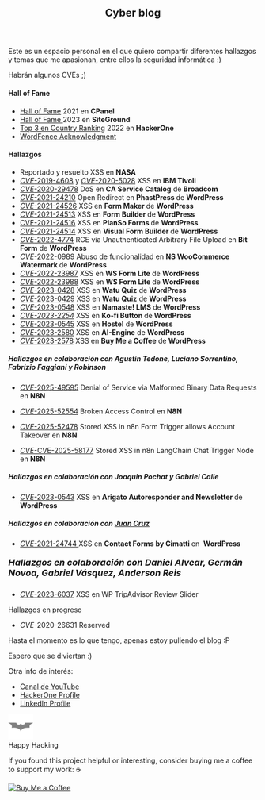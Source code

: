 <article id="post-2" class="post-2 page type-page status-publish has-post-thumbnail" itemtype="https://schema.org/CreativeWork" itemscope="">
  <div class="inside-article">
    <header class="entry-header">
      <h1 class="entry-title" itemprop="headline">Cyber blog</h1>
    </header>
    <div class="entry-content" itemprop="text">
      <p>Este es un espacio personal en el que quiero compartir diferentes hallazgos y temas que me apasionan, entre ellos la seguridad informática :)</p>
      <p>Habrán algunos CVEs ;)</p>
      <h4 class="wp-block-heading">Hall of Fame</h4>
      <ul class="wp-block-list">
        <li><a rel="noreferrer noopener" href="https://cpanel.net/cpanel-security-hall-of-fame/" data-type="URL" data-id="https://cpanel.net/cpanel-security-hall-of-fame/" target="_blank">Hall of Fame</a> 2021 en <strong>CPanel</strong></li>
        <li><a href="https://es.siteground.com/viewtos/responsible_disclosure_policy?scid=&amp;lang=es_ES" target="_blank" rel="noreferrer noopener">Hall of Fame </a>2023 en <strong>SiteGround</strong></li>
        <li><a rel="noreferrer noopener" href="https://hackerone.com/leaderboard/country?year=2022&amp;country=CO" target="_blank">Top 3 en Country Ranking</a> 2022 en <strong>HackerOne</strong></li>
        <li><a href="https://www.wordfence.com/threat-intel/vulnerabilities/researchers/felipe-restrepo-rodriguez">WordFence Acknowledgment </a></li>
      </ul>
      <h4 class="wp-block-heading" id="hallazgos">Hallazgos</h4>
      <ul class="wp-block-list">
        <li>Reportado y resuelto XSS en <strong>NASA</strong></li>
        <li><a rel="noreferrer noopener" href="https://www.ibm.com/support/pages/security-bulletin-ibm-workload-scheduler-vulnerable-cve-2019-4608-and-cve-2020-5028" target="_blank"><em>CVE</em>-2019-4608</a> y <a rel="noreferrer noopener" href="https://www.ibm.com/support/pages/security-bulletin-ibm-workload-scheduler-vulnerable-cve-2019-4608-and-cve-2020-5028" target="_blank"><em>CVE</em>-2020-5028</a> XSS en <strong>IBM Tivoli</strong></li>
        <li><a rel="noreferrer noopener" href="https://support.broadcom.com/security-advisory/content/security-advisories/CA20201215-01-Security-Notice-for-CA-Service-Catalog/ESDSA16810" target="_blank"><em>CVE</em>-2020-29478</a> DoS en <strong>CA Service Catalog</strong> de <strong>Broadcom</strong></li>
        <li><a rel="noreferrer noopener" href="https://wpscan.com/vulnerability/9b3c5412-8699-49e8-b60c-20d2085857fb" target="_blank"><em>CVE</em>-2021-24210</a> Open Redirect en <strong>PhastPress </strong>de <strong>WordPress</strong></li>
        <li><a rel="noreferrer noopener" href="https://wpscan.com/vulnerability/17287d8a-ba27-42dc-9370-a931ef404995" target="_blank"><em>CVE</em>-2021-24526</a> XSS en <strong>Form Maker </strong>de <strong>WordPress</strong></li>
        <li><a rel="noreferrer noopener" href="https://wpscan.com/vulnerability/a1dc0ea9-51dd-43c3-bfd9-c5106193aeb6" data-type="URL" data-id="https://wpscan.com/vulnerability/a1dc0ea9-51dd-43c3-bfd9-c5106193aeb6" target="_blank"><em>CVE</em>-2021-24513</a> XSS en <strong>Form Builder </strong>de <strong>WordPress</strong></li>
        <li><a rel="noreferrer noopener" href="https://wpscan.com/vulnerability/88d70e35-4c22-4bc7-b1a5-24068d55257c" target="_blank">CVE-2021-24516</a> XSS en <strong>PlanSo Forms </strong>de <strong>WordPress</strong></li>
        <li><a rel="noreferrer noopener" href="https://wpscan.com/vulnerability/0afa78d3-2403-4e0c-8f16-5b7874b03cd2" target="_blank"><em>CVE</em>-2021-24514</a> XSS en <strong>Visual Form Builder </strong>de <strong>WordPress</strong></li>
        <li><a href="https://wpscan.com/vulnerability/2ae5c375-a6a0-4c0b-a9ef-e4d2a28bce5e" data-type="URL" data-id="https://wpscan.com/vulnerability/2ae5c375-a6a0-4c0b-a9ef-e4d2a28bce5e" target="_blank" rel="noreferrer noopener"><em>CVE</em>-2022-4774</a> RCE via Unauthenticated Arbitrary File Upload en <strong>Bit Form</strong> de <strong>WordPress</strong></li>
        <li><a rel="noreferrer noopener" href="https://wpscan.com/vulnerability/a6bfc150-8e3f-4b2d-a6e1-09406af41dd4" target="_blank"><em>CVE</em>-2022-0989</a> Abuso de funcionalidad en <strong>NS WooCommerce Watermark </strong>de <strong>WordPress</strong></li>
        <li><a rel="noreferrer noopener" href="https://wpscan.com/vulnerability/1697351b-c201-4e85-891e-94fdccbdfb55" target="_blank"><em>CVE</em>-2022-23987</a> XSS en <strong>WS Form Lite</strong> de <strong>WordPress</strong></li>
        <li><a rel="noreferrer noopener" href="https://wpscan.com/vulnerability/9d5738f9-9a2e-4878-8a03-745894420bf6" target="_blank"><em>CVE</em>-2022-23988</a> XSS en <strong>WS Form Lite </strong>de <strong>WordPress</strong></li>
        <li><a rel="noreferrer noopener" href="https://wpscan.com/vulnerability/c933460b-f77d-4986-9f5a-32d9f3f8b412" target="_blank"><em>CVE</em>-2023-0428</a> XSS en <strong>Watu Quiz</strong> de <strong>WordPress</strong></li>
        <li><a rel="noreferrer noopener" href="https://wpscan.com/vulnerability/67d84549-d368-4504-9fa9-b1fce63cb967" target="_blank"><em>CVE</em>-2023-0429</a> XSS en <strong>Watu Quiz</strong> de <strong>WordPress</strong></li>
        <li><a rel="noreferrer noopener" href="https://cve.mitre.org/cgi-bin/cvename.cgi?name=CVE-2023-0548" target="_blank"><em>CVE</em>-2023-0548</a> XSS en <strong>Namaste! LMS</strong> de <strong>WordPress</strong></li>
        <li><em><a href="http://CVE-2023-0545https://wpscan.com/vulnerability/b604afc8-61d0-4e98-8950-f3d29f9e9ee1" target="_blank" rel="noreferrer noopener">CVE-2023-2254</a></em> XSS en <strong>Ko-fi Button </strong>de<strong> WordPress</strong></li>
        <li><a rel="noreferrer noopener" href="https://cve.mitre.org/cgi-bin/cvename.cgi?name=CVE-2023-0545" target="_blank"><em>CVE</em>-2023-0545</a> XSS en <strong>Hostel</strong> de <strong>WordPress</strong></li>
        <li><a href="https://wpscan.com/vulnerability/7ee1efb1-9969-40b2-8ab2-ea427091bbd8" target="_blank" rel="noreferrer noopener"><em>CVE</em>-2023-2580</a> XSS en <strong>AI-Engine</strong> de <strong>WordPress</strong></li>
        <li><a href="https://wpscan.com/vulnerability/4dad1c0d-bcf9-4486-bd8e-387ac8e6c892" target="_blank" rel="noreferrer noopener"><em>CVE</em>-2023-2578</a> XSS en <strong>Buy Me a Coffee</strong> de <strong>WordPress</strong></li>
      </ul>
      <h5 class="wp-block-heading">Hallazgos en colaboración con Agustin Tedone, Luciano Sorrentino, Fabrizio Faggiani y Robinson</h5>
      <ul class="wp-block-list">
        <li><a href="https://github.com/n8n-io/n8n/security/advisories/GHSA-pr9r-gxgp-9rm8" target="_blank" rel="noreferrer noopener"><em>CVE</em>-2025-49595</a> Denial of Service via Malformed Binary Data Requests en <strong>N8N</strong></li></ul>
      <ul class="wp-block-list">
        <li><a href="https://github.com/advisories/GHSA-gq57-v332-7666" target="_blank" rel="noreferrer noopener"><em>CVE</em>-2025-52554</a> Broken Access Control en <strong>N8N</strong></li></ul>
      <ul class="wp-block-list">
        <li><a href="https://github.com/advisories/GHSA-hfmv-hhh3-43f2" target="_blank" rel="noreferrer noopener"><em>CVE</em>-2025-52478</a> Stored XSS in n8n Form Trigger allows Account Takeover en <strong>N8N</strong></li></ul>
      <ul class="wp-block-list">
        <li><a href="https://github.com/n8n-io/n8n/security/advisories/GHSA-mvh4-2cm2-6hpg" target="_blank" rel="noreferrer noopener"><em>CVE</em>-CVE-2025-58177</a> Stored XSS in n8n LangChain Chat Trigger Node en <strong>N8N</strong></li>
      </ul>
      <h5 class="wp-block-heading">Hallazgos en colaboración con Joaquin Pochat y Gabriel Calle</h5>
      <ul class="wp-block-list">
        <li><a rel="noreferrer noopener" href="https://cve.mitre.org/cgi-bin/cvename.cgi?name=CVE-2023-0543" target="_blank"><em>CVE</em>-2023-0543</a> XSS en <strong>Arigato Autoresponder and Newsletter </strong>de <strong>WordPress</strong></li>
      </ul>
      <h5 class="wp-block-heading has-medium-font-size" id="hallazgos-en-colaboracion-con-juan-cruz">Hallazgos en colaboración con <a rel="noreferrer noopener" href="https://juansec.github.io/" target="_blank">Juan Cruz</a></h5>
      <ul class="wp-block-list">
        <li><a href="https://wpscan.com/vulnerability/702a4283-1fd6-4186-9db7-6ad387d714ea" target="_blank" rel="noreferrer noopener"><em>CVE</em>-2021-24744 </a>XSS en <strong>Contact Forms by Cimatti </strong>en &nbsp;<strong>WordPress</strong></li>
      </ul>
      <h5 class="wp-block-heading has-medium-font-size"><span style="font-family: Inter, sans-serif;font-size: 18px">Hallazgos en colaboración con Daniel Alvear, Germán Novoa, Gabriel Vásquez, Anderson Reis</span></h5>
      <ul class="wp-block-list">
        <li><a href="https://wpscan.com/vulnerability/753df046-9fd7-4d15-9114-45cde6d6539b/"><em>CVE</em>-2023-6037</a> XSS en WP TripAdvisor Review Slider</li>
      </ul>
      <p class="has-medium-font-size">Hallazgos en progreso</p>
      <ul class="wp-block-list">
        <li><em>CVE</em>-2020-26631 Reserved</li>
      </ul>
      <p>Hasta el momento es lo que tengo, apenas estoy puliendo el blog :P</p>
      <p>Espero que se diviertan :)</p>
      <p>Otra info de interés:</p>
      <ul class="wp-block-list">
        <li><a rel="noreferrer noopener" href="https://www.youtube.com/playlist?list=PLG8BBKeuZziuQKE_xHtQbinoGzjOrALCY" target="_blank">Canal de YouTube</a></li>
        <li><a rel="noreferrer noopener" href="https://hackerone.com/pfelilpe" target="_blank">HackerOne Profile</a></li>
        <li><a href="https://www.linkedin.com/in/felipe-restrepo-rodriguez/" target="_blank" rel="noreferrer noopener">LinkedIn Profile</a></li>
      </ul>
      <p class="has-text-align-center">
         <img decoding="async" class="wp-image-29 lazyloaded" style="width: 50px" src="cropped-batman.png" data-src="cropped-batman.png" alt="">
        <br>
        Happy Hacking
        <br>
        <p>If you found this project helpful or interesting, consider buying me a coffee to support my work: ☕️</p>
<a href="https://www.buymeacoffee.com/pfelilpe" target="_blank">
  <img src="https://www.buymeacoffee.com/assets/img/custom_images/orange_img.png" alt="Buy Me a Coffee">
</a>
      </p>
    </div>
  </div>
</article>

